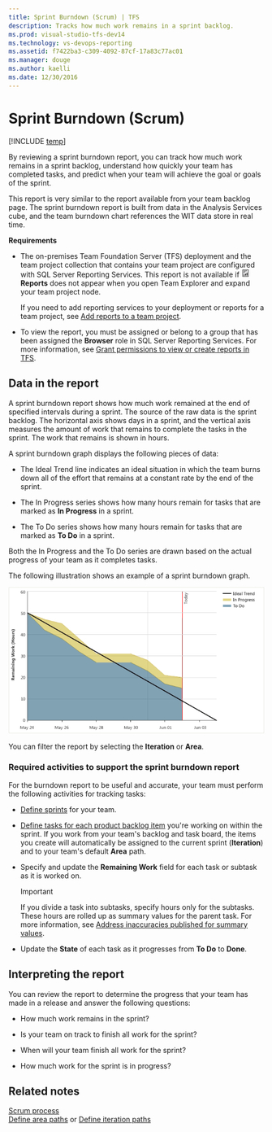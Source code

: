 ```yaml
---
title: Sprint Burndown (Scrum) | TFS
description: Tracks how much work remains in a sprint backlog.
ms.prod: visual-studio-tfs-dev14
ms.technology: vs-devops-reporting
ms.assetid: f7422ba3-c309-4092-87cf-17a83c77ac01
ms.manager: douge
ms.author: kaelli
ms.date: 12/30/2016
---
```

# Sprint Burndown (Scrum)
[!INCLUDE [temp](../_shared/tfs-header-17-15.md)]

By reviewing a sprint burndown report, you can track how much work remains in a sprint backlog, understand how quickly your team has completed tasks, and predict when your team will achieve the goal or goals of the sprint.  
  
 This report is very similar to the report available from your team backlog page. The sprint burndown report is built from data in the Analysis Services cube, and the team burndown chart references the WIT data store in real time.  
  
 **Requirements**  
  
-   The on-premises Team Foundation Server (TFS) deployment and the team project collection that contains your team project are configured with SQL Server Reporting Services. This report is not available if ![Report](_img/icon_reportte.png "Icon_reportTE") **Reports** does not appear when you open Team Explorer and expand your team project node.  
  
     If you need to add reporting services to your deployment or reports for a team project, see [Add reports to a team project](../admin/add-reports-to-a-team-project.md).  
  
-   To view the report, you must be assigned or belong to a group that has been assigned the **Browser** role in SQL Server Reporting Services. For more information, see [Grant permissions to view or create reports in TFS](../admin/grant-permissions-to-reports.md).  
  
##  <a name="Data"></a> Data in the report  
 A sprint burndown report shows how much work remained at the end of specified intervals during a sprint. The source of the raw data is the sprint backlog. The horizontal axis shows days in a sprint, and the vertical axis measures the amount of work that remains to complete the tasks in the sprint. The work that remains is shown in hours.  
  
 A sprint burndown graph displays the following pieces of data:  
  
-   The Ideal Trend line indicates an ideal situation in which the team burns down all of the effort that remains at a constant rate by the end of the sprint.  
  
-   The In Progress series shows how many hours remain for tasks that are marked as **In Progress** in a sprint.  
  
-   The To Do series shows how many hours remain for tasks that are marked as **To Do** in a sprint.  
  
 Both the In Progress and the To Do series are drawn based on the actual progress of your team as it completes tasks.  
  
 The following illustration shows an example of a sprint burndown graph.  
  
 ![Sprint burndown chart](_img/scrum_sprintburndown.png "Scrum_SprintBurndown")  
  
 You can filter the report by selecting the **Iteration** or **Area**.  
  
### Required activities to support the sprint burndown report  
 For the burndown report to be useful and accurate, your team must perform the following activities for tracking tasks:  
  
-   [Define sprints](../../work/scrum/define-sprints.md) for your team.  
  
-   [Define tasks for each product backlog item](http://msdn.microsoft.com/en-us/f13e32ae-fe77-421a-b524-43b6bcd1a0f3) you're working on within the sprint. If you work from your team's backlog and task board, the items you create will automatically be assigned to the current sprint (**Iteration**) and to your team's default **Area** path.  
  
-   Specify and update the **Remaining Work** field for each task or subtask as it is worked on.  
  
    > [!IMPORTANT]
    >  If you divide a task into subtasks, specify hours only for the subtasks. These hours are rolled up as summary values for the parent task. For more information, see [Address inaccuracies published for summary values](../../report/address-inaccuracies-published-for-summary-values.md).  
  
-   Update the **State** of each task as it progresses from **To Do** to **Done**.  
  
##  <a name="Interpreting"></a> Interpreting the report  
 You can review the report to determine the progress that your team has made in a release and answer the following questions:  
  
-   How much work remains in the sprint?  
  
-   Is your team on track to finish all work for the sprint?  
  
-   When will your team finish all work for the sprint?  
  
-   How much work for the sprint is in progress?  
  
## Related notes
 [Scrum process](../../work/guidance/scrum-process.md)   
[Define area paths](../../work/customize/set-area-paths.md) or [Define iteration paths](../../work/customize/set-iteration-paths-sprints.md) 